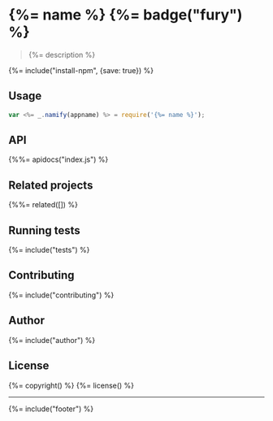 # {%= name %} {%= badge("fury") %}

> {%= description %}

{%= include("install-npm", {save: true}) %}

## Usage

```js
var <%= _.namify(appname) %> = require('{%= name %}');
```

## API
<!-- add a path or glob pattern for files with code comments to use for docs  -->
{%%= apidocs("index.js") %}

## Related projects
<!-- add an array of related projects, then un-escape the helper -->
{%%= related([]) %}  

## Running tests
{%= include("tests") %}

## Contributing
{%= include("contributing") %}

## Author
{%= include("author") %}

## License
{%= copyright() %}
{%= license() %}

***

{%= include("footer") %}
<!-- deps:helper-related -->
